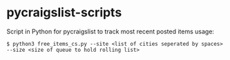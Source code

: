 # pycraigslist-scripts
Script in Python for pycraigslist to track most recent posted items
usage:


`$ python3 free_items_cs.py --site <list of cities seperated by spaces> --size <size of queue to hold rolling list>`

